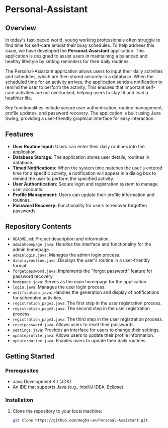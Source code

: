 # Personal-Assistant

## Overview

In today's fast-paced world, young working professionals often struggle to find time for self-care amidst their busy schedules. To help address this issue, we have developed the **Personal-Assistant** application. This application is designed to assist users in maintaining a balanced and healthy lifestyle by setting reminders for their daily routines.

The Personal-Assistant application allows users to input their daily activities and schedules, which are then stored securely in a database. When the scheduled time for an activity arrives, the application sends a notification to remind the user to perform the activity. This ensures that important self-care activities are not overlooked, helping users to stay fit and lead a healthier life.

Key functionalities include secure user authentication, routine management, profile updates, and password recovery. The application is built using Java Swing, providing a user-friendly graphical interface for easy interaction.

## Features

- **User Routine Input:** Users can enter their daily routines into the application.
- **Database Storage:** The application stores user details, routines in database.
- **Timed Notifications:** When the system time matches the user's entered time for a specific activity, a notification will appear in a dialog box to remind the user to perform the specified activity.
- **User Authentication:** Secure login and registration system to manage user accounts.
- **Profile Management:** Users can update their profile information and routines.
- **Password Recovery:** Functionality for users to recover forgotten passwords.

## Repository Contents

- `README.md`: Project description and information.
- `adminhomepage.java`: Handles the interface and functionality for the admin homepage.
- `adminlogin.java`: Manages the admin login process.
- `displayroutine.java`: Displays the user's routine in a user-friendly format.
- `forgetpassword.java`: Implements the "forgot password" feature for password recovery.
- `homepage.java`: Serves as the main homepage for the application.
- `login.java`: Manages the user login process.
- `notification.java`: Handles the generation and display of notifications for scheduled activities.
- `registration_page1.java`: The first step in the user registration process.
- `registration_page2.java`: The second step in the user registration process.
- `registration_page3.java`: The third step in the user registration process.
- `resetpassword.java`: Allows users to reset their passwords.
- `settings.java`: Provides an interface for users to change their settings.
- `updateprofile.java`: Allows users to update their profile information.
- `updateroutine.java`: Enables users to update their daily routines.

## Getting Started

### Prerequisites

- Java Development Kit (JDK)
- An IDE that supports Java (e.g., IntelliJ IDEA, Eclipse)

### Installation

1. Clone the repository to your local machine:
   ```bash
   git clone https://github.com/megha-uv/Personal-Assistant.git

